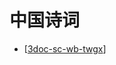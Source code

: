 # 中国诗词

- [[3doc-sc-wb-twgx]]

[//begin]: # "Autogenerated link references for markdown compatibility"
[3doc-sc-wb-twgx]: 3doc-sc-wb-twgx.md "滕王阁序"
[//end]: # "Autogenerated link references"